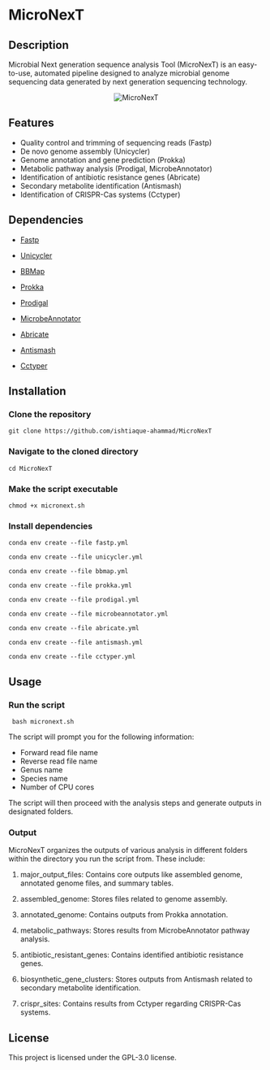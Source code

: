 # MicroNexT

## Description
Microbial Next generation sequence analysis Tool (MicroNexT) is an easy-to-use, automated pipeline designed to analyze microbial genome sequencing data generated by next generation sequencing technology.
<p align="center">
<img src="https://github.com/ishtiaque-ahammad/MicroNexT/assets/99262870/0cd51f6f-2945-440b-88ec-919688638c07" alt="MicroNexT" />
</p>

## Features

* Quality control and trimming of sequencing reads (Fastp)
* De novo genome assembly (Unicycler)
* Genome annotation and gene prediction (Prokka)
* Metabolic pathway analysis (Prodigal, MicrobeAnnotator)
* Identification of antibiotic resistance genes (Abricate)
* Secondary metabolite identification (Antismash)
* Identification of CRISPR-Cas systems (Cctyper)

## Dependencies

* [Fastp](https://github.com/OpenGene/fastp)

* [Unicycler](https://github.com/rrwick/Unicycler)

* [BBMap](https://github.com/BioInfoTools/BBMap)
 
* [Prokka](https://github.com/tseemann/prokka)

* [Prodigal](https://github.com/hyattpd/Prodigal)

* [MicrobeAnnotator](https://github.com/cruizperez/MicrobeAnnotator)

* [Abricate](https://github.com/tseemann/abricate)

* [Antismash](https://github.com/antismash)
  
* [Cctyper](https://github.com/Russel88/CRISPRCasTyper)

## Installation

### Clone the repository
``` git clone https://github.com/ishtiaque-ahammad/MicroNexT ```

### Navigate to the cloned directory
``` cd MicroNexT ```

### Make the script executable
``` chmod +x micronext.sh ```

### Install dependencies

``` conda env create --file fastp.yml ```

``` conda env create --file unicycler.yml ```

``` conda env create --file bbmap.yml ```

``` conda env create --file prokka.yml ```

``` conda env create --file prodigal.yml ```

``` conda env create --file microbeannotator.yml ```

``` conda env create --file abricate.yml ```

``` conda env create --file antismash.yml ```

``` conda env create --file cctyper.yml ```

## Usage

### Run the script

```  bash micronext.sh ``` 

The script will prompt you for the following information:

* Forward read file name
* Reverse read file name
* Genus name
* Species name
* Number of CPU cores

The script will then proceed with the analysis steps and generate outputs in designated folders.

### Output
MicroNexT organizes the outputs of various analysis in different folders within the directory you run the script from. These include:

1. major_output_files: Contains core outputs like assembled genome, annotated genome files, and summary tables.

2. assembled_genome: Stores files related to genome assembly.

3. annotated_genome: Contains outputs from Prokka annotation.

4. metabolic_pathways: Stores results from MicrobeAnnotator pathway analysis.

5. antibiotic_resistant_genes: Contains identified antibiotic resistance genes.

6. biosynthetic_gene_clusters: Stores outputs from Antismash related to secondary metabolite identification.

7. crispr_sites: Contains results from Cctyper regarding CRISPR-Cas systems.

## License
This project is licensed under the GPL-3.0 license.
